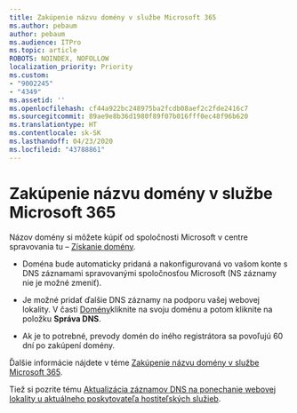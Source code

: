 ```yaml
---
title: Zakúpenie názvu domény v službe Microsoft 365
ms.author: pebaum
author: pebaum
ms.audience: ITPro
ms.topic: article
ROBOTS: NOINDEX, NOFOLLOW
localization_priority: Priority
ms.custom:
- "9002245"
- "4349"
ms.assetid: ''
ms.openlocfilehash: cf44a922bc248975ba2fcdb08aef2c2fde2416c7
ms.sourcegitcommit: 89ae9e8b36d1980f89f07b016fff0ec48f96b620
ms.translationtype: HT
ms.contentlocale: sk-SK
ms.lasthandoff: 04/23/2020
ms.locfileid: "43788861"
---
```

# <a name="buy-a-domain-name-in-microsoft-365"></a>Zakúpenie názvu domény v službe Microsoft 365

Názov domény si môžete kúpiť od spoločnosti Microsoft v centre spravovania tu – [Získanie domény](https://admin.microsoft.com/Domains/Buy).

- Doména bude automaticky pridaná a nakonfigurovaná vo vašom konte s DNS záznamami spravovanými spoločnosťou Microsoft (NS záznamy nie je možné zmeniť).

- Je možné pridať ďalšie DNS záznamy na podporu vašej webovej lokality.  V časti [Domény](https://admin.microsoft.com/AdminPortal/Home#/Domains)kliknite na svoju doménu a potom kliknite na položku **Správa DNS**.

- Ak je to potrebné, prevody domén do iného registrátora sa povoľujú 60 dní po zakúpení domény.

Ďalšie informácie nájdete v téme [Zakúpenie názvu domény v službe Microsoft 365](https://docs.microsoft.com/microsoft-365/admin/get-help-with-domains/buy-a-domain-name?view=o365-worldwide).

Tiež si pozrite tému [Aktualizácia záznamov DNS na ponechanie webovej lokality u aktuálneho poskytovateľa hostiteľských služieb](https://docs.microsoft.com/alchemyinsights/update-dns-records-to-keep-your-website-with-your-current-hosting-provider-0).
